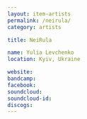 ```yaml
---
layout: item-artists
permalink: /neirula/
category: artists

title: NeiRula

name: Yulia Levchenko
location: Kyiv, Ukraine

website: 
bandcamp: 
facebook: 
soundcloud: 
soundcloud-id: 
discogs: 
---
```

